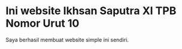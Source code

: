 <!DOCTYPE html>

<html>

 <head>

 <meta charset=”utf-8”>
<title>bangun-XITPB-10</title>
</head>
<body>
<h1> Ini website Ikhsan Saputra XI TPB Nomor Urut 10</h1>
<p> Saya berhasil membuat website simple ini sendiri. </p>
</body>
</html>
